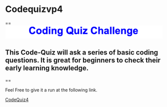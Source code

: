 # Codequizvp4
==
![Code-Quiz](https://github.com/GitVirgil/codequiz4/blob/53232fe9b61b10850310fe808662b2ed6f273dfd/Screen%20Shot%202021-05-14%20at%2012.47.17%20PM.png)
## This Code-Quiz will ask a series of basic coding questions. It is great for beginners to check their early learning knowledge.
== 

Feel Free to give it a run at the following link.

[CodeQuiz4](https://gitvirgil.github.io/codequiz4/)








